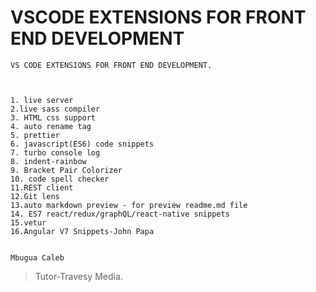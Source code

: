 #  VSCODE EXTENSIONS FOR FRONT END DEVELOPMENT

```
VS CODE EXTENSIONS FOR FRONT END DEVELOPMENT.


```
```

1. live server
2.live sass compiler
3. HTML css support
4. auto rename tag
5. prettier
6. javascript(ES6) code snippets
7. turbo console log
8. indent-rainbow
9. Bracket Pair Colorizer
10. code spell checker
11.REST client
12.Git lens
13.auto markdown preview - for preview readme.md file
14. ES7 react/redux/graphQL/react-native snippets
15.vetur
16.Angular V7 Snippets-John Papa


```
```
Mbugua Caleb

```
>Tutor-Travesy Media.